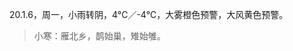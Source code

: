 <link href="../../css/style.css" rel="stylesheet" type="text/css" />

<span class="fzzy">20.1.6，周一，小雨转阴，4℃／-4℃，大雾橙色预警，大风黄色预警。

> 小寒：雁北乡，鹊始巢，雉始雊。

<div class="p">



